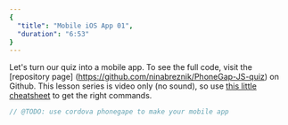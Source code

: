```yaml
---
{
  "title": "Mobile iOS App 01",
  "duration": "6:53"
}
---
```

Let's turn our quiz into a mobile app. To see the full code, visit the [repository page] (https://github.com/ninabreznik/PhoneGap-JS-quiz) on Github. This lesson series is video only (no sound), so use
[this little cheatsheet](https://medium.com/nina-developerina/how-to-create-first-ios-app-with-phonegap-9a14c4e3d2ee) to get the right commands. 
```js
// @TODO: use cordova phonegape to make your mobile app
```
